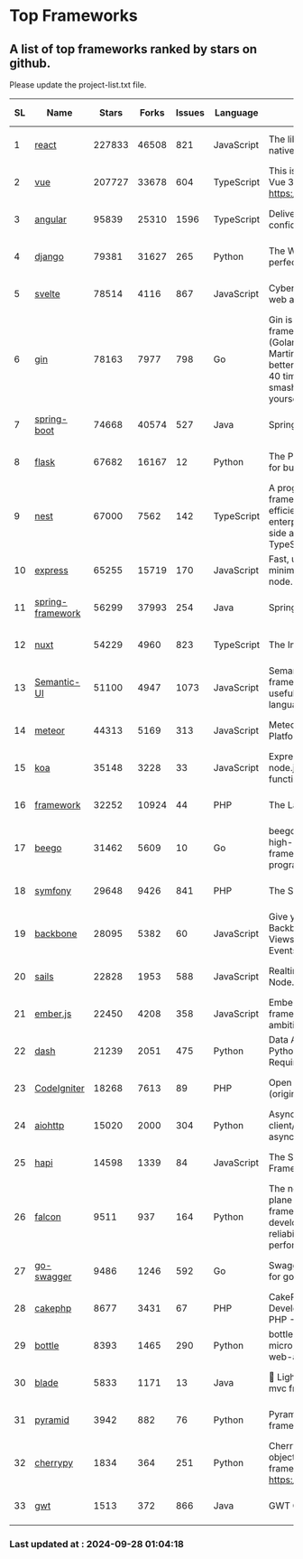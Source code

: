 # Top Frameworks
## A list of top frameworks ranked by stars on github.  
Please update the project-list.txt file.

| SL| Name  | Stars| Forks| Issues | Language | Description | Last Commit |
| --| ------| -----| ---- | ------ | -------- | ----------- | ----------- |
| 1 | [react](https://github.com/facebook/react) | 227833 | 46508 | 821 | JavaScript | The library for web and native user interfaces. | 2024-09-27 19:25:07 |
| 2 | [vue](https://github.com/vuejs/vue) | 207727 | 33678 | 604 | TypeScript | This is the repo for Vue 2. For Vue 3, go to https://github.com/vuejs/core | 2024-06-14 12:52:12 |
| 3 | [angular](https://github.com/angular/angular) | 95839 | 25310 | 1596 | TypeScript | Deliver web apps with confidence 🚀 | 2024-09-27 07:49:38 |
| 4 | [django](https://github.com/django/django) | 79381 | 31627 | 265 | Python | The Web framework for perfectionists with deadlines. | 2024-09-26 14:25:49 |
| 5 | [svelte](https://github.com/sveltejs/svelte) | 78514 | 4116 | 867 | JavaScript | Cybernetically enhanced web apps | 2024-09-27 14:07:52 |
| 6 | [gin](https://github.com/gin-gonic/gin) | 78163 | 7977 | 798 | Go | Gin is a HTTP web framework written in Go (Golang). It features a Martini-like API with much better performance -- up to 40 times faster. If you need smashing performance, get yourself some Gin. | 2024-09-21 15:24:18 |
| 7 | [spring-boot](https://github.com/spring-projects/spring-boot) | 74668 | 40574 | 527 | Java | Spring Boot | 2024-09-27 20:19:39 |
| 8 | [flask](https://github.com/pallets/flask) | 67682 | 16167 | 12 | Python | The Python micro framework for building web applications. | 2024-09-01 16:04:14 |
| 9 | [nest](https://github.com/nestjs/nest) | 67000 | 7562 | 142 | TypeScript | A progressive Node.js framework for building efficient, scalable, and enterprise-grade server-side applications with TypeScript/JavaScript 🚀 | 2024-09-26 08:09:15 |
| 10 | [express](https://github.com/expressjs/express) | 65255 | 15719 | 170 | JavaScript | Fast, unopinionated, minimalist web framework for node. | 2024-09-10 04:37:22 |
| 11 | [spring-framework](https://github.com/spring-projects/spring-framework) | 56299 | 37993 | 254 | Java | Spring Framework | 2024-09-27 17:17:32 |
| 12 | [nuxt](https://github.com/nuxt/nuxt) | 54229 | 4960 | 823 | TypeScript | The Intuitive Vue Framework. | 2024-09-27 18:20:02 |
| 13 | [Semantic-UI](https://github.com/Semantic-Org/Semantic-UI) | 51100 | 4947 | 1073 | JavaScript | Semantic is a UI component framework based around useful principles from natural language. | 2023-01-11 17:05:32 |
| 14 | [meteor](https://github.com/meteor/meteor) | 44313 | 5169 | 313 | JavaScript | Meteor, the JavaScript App Platform | 2024-09-25 14:45:17 |
| 15 | [koa](https://github.com/koajs/koa) | 35148 | 3228 | 33 | JavaScript | Expressive middleware for node.js using ES2017 async functions | 2024-08-31 18:23:31 |
| 16 | [framework](https://github.com/laravel/framework) | 32252 | 10924 | 44 | PHP | The Laravel Framework. | 2024-09-27 15:09:52 |
| 17 | [beego](https://github.com/beego/beego) | 31462 | 5609 | 10 | Go | beego is an open-source, high-performance web framework for the Go programming language. | 2024-09-21 08:44:12 |
| 18 | [symfony](https://github.com/symfony/symfony) | 29648 | 9426 | 841 | PHP | The Symfony PHP framework | 2024-09-27 15:58:20 |
| 19 | [backbone](https://github.com/jashkenas/backbone) | 28095 | 5382 | 60 | JavaScript | Give your JS App some Backbone with Models, Views, Collections, and Events | 2024-09-02 12:55:04 |
| 20 | [sails](https://github.com/balderdashy/sails) | 22828 | 1953 | 588 | JavaScript | Realtime MVC Framework for Node.js | 2024-09-17 15:56:43 |
| 21 | [ember.js](https://github.com/emberjs/ember.js) | 22450 | 4208 | 358 | JavaScript | Ember.js - A JavaScript framework for creating ambitious web applications | 2024-09-23 19:16:29 |
| 22 | [dash](https://github.com/plotly/dash) | 21239 | 2051 | 475 | Python | Data Apps & Dashboards for Python. No JavaScript Required. | 2024-09-20 15:45:31 |
| 23 | [CodeIgniter](https://github.com/bcit-ci/CodeIgniter) | 18268 | 7613 | 89 | PHP | Open Source PHP Framework (originally from EllisLab) | 2024-03-20 03:51:42 |
| 24 | [aiohttp](https://github.com/aio-libs/aiohttp) | 15020 | 2000 | 304 | Python | Asynchronous HTTP client/server framework for asyncio and Python | 2024-09-28 00:58:47 |
| 25 | [hapi](https://github.com/hapijs/hapi) | 14598 | 1339 | 84 | JavaScript | The Simple, Secure Framework Developers Trust | 2024-07-04 00:48:01 |
| 26 | [falcon](https://github.com/falconry/falcon) | 9511 | 937 | 164 | Python | The no-magic web data plane API and microservices framework for Python developers, with a focus on reliability, correctness, and performance at scale. | 2024-09-27 20:28:19 |
| 27 | [go-swagger](https://github.com/go-swagger/go-swagger) | 9486 | 1246 | 592 | Go | Swagger 2.0 implementation for go | 2024-09-27 16:28:57 |
| 28 | [cakephp](https://github.com/cakephp/cakephp) | 8677 | 3431 | 67 | PHP | CakePHP: The Rapid Development Framework for PHP - Official Repository | 2024-09-27 03:15:33 |
| 29 | [bottle](https://github.com/bottlepy/bottle) | 8393 | 1465 | 290 | Python | bottle.py is a fast and simple micro-framework for python web-applications. | 2024-09-26 12:33:52 |
| 30 | [blade](https://github.com/lets-blade/blade) | 5833 | 1171 | 13 | Java | :rocket: Lightning fast and elegant mvc framework for Java8 | 2024-06-17 01:05:35 |
| 31 | [pyramid](https://github.com/Pylons/pyramid) | 3942 | 882 | 76 | Python | Pyramid - A Python web framework | 2024-06-10 16:09:42 |
| 32 | [cherrypy](https://github.com/cherrypy/cherrypy) | 1834 | 364 | 251 | Python | CherryPy is a pythonic, object-oriented HTTP framework.      https://cherrypy.dev | 2024-08-31 10:29:14 |
| 33 | [gwt](https://github.com/gwtproject/gwt) | 1513 | 372 | 866 | Java | GWT Open Source Project | 2024-09-12 11:42:19 |

### Last updated at : 2024-09-28 01:04:18
